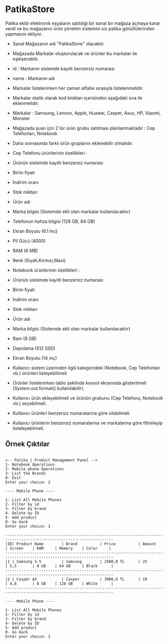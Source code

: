 # PatikaStore



Patika ekibi elektronik eşyaların satıldığı bir sanal bir mağaza açmaya karar verdi ve bu mağazanın ürün yönetim sistemini siz patika gönüllülerinden yapmasını ekliyor.



- Sanal Mağazanın adı "PatikaStore" olacaktır.



- Mağazada Markalar oluşturulacak ve ürünler bu markalar ile eşleşecektir.



- id : Markanın sistemde kayıtlı benzersiz numarası



- name : Markanın adı



- Markalar listelenirken her zaman alfabe sırasıyla listelenmelidir.



- Markalar statik olarak kod blokları içerisinden aşağıdaki sıra ile eklenmelidir.



- Markalar : Samsung, Lenovo, Apple, Huawei, Casper, Asus, HP, Xiaomi, Monster



- Mağazada şuan için 2 tür ürün grubu satılması planlanmaktadır : Cep Telefonları, Notebook



- Daha sonrasında farklı ürün gruplarını eklenebilir olmalıdır.



- Cep Telefonu ürünlerinin özellikleri :



- Ürünün sistemde kayıtlı benzersiz numarası



- Birim fiyatı



- İndirim oranı



- Stok miktarı



- Ürün adı



- Marka bilgisi (Sistemde ekli olan markalar kullanılacaktır)



- Telefonun hafıza bilgisi (128 GB, 64 GB)



- Ekran Boyutu (6.1 Inc)



- Pil Gücü (4000)



- RAM (6 MB)



- Renk (Siyah,Kırmızı,Mavi)



- Notebook ürünlerinin özellikleri :



- Ürünün sistemde kayıtlı benzersiz numarası



- Birim fiyatı



- İndirim oranı



- Stok miktarı



- Ürün adı



- Marka bilgisi (Sistemde ekli olan markalar kullanılacaktır)



- Ram (8 GB)



- Depolama (512 SSD)



- Ekran Boyutu (14 inç)



- Kullanıcı sistem üzerinden ilgili kategorideki (Notebook, Cep Telefonları vb.) ürünleri listeyebilimeli



- Ürünler listelenirken tablo şeklinde konsol ekranında gösterilmeli (System.out.format() kullanılabilir).



- Kullanıcı ürün ekleyebilmeli ve ürünün grubunu (Cep Telefonu, Notebook vb.) seçebilmeli.



- Kullanıcı ürünleri benzersiz numaralarına göre silebilmeli.



- Kullanıcı ürünlerin benzersiz numaralarına ve markalarına göre filtreleyip listeleyebilmeli.



## Örnek Çıktılar



```text

<-- Patika | Product Management Panel -->
1- Notebook Operations
2- Mobile phone Operations
3- List the Brands
0- Exit
Enter your choice: 2
```


```text
---- Mobile Phone ----

1- List All Mobile Phones
2- Filter by id
3- Filter by brand
4- Delete by ID
5- Add product
0- Go back
Enter your choice: 1
```

```text
----------------------------------------------------------------------------------------------------------------------
|ID| Product Name        | Brand          | Price          | Amount    | Screen    | RAM     | Memory    | Color     |
----------------------------------------------------------------------------------------------------------------------
|1 | Samsung S-5         | Samsung        | 2500,0 TL      | 25        | 5,5       | 8 GB    | 64 GB     | Black      |
----------------------------------------------------------------------------------------------------------------------
|2 | Casper A3           | Casper         | 3000,0 TL      | 18        | 4,8       | 8 GB    | 128 GB    | White      |
----------------------------------------------------------------------------------------------------------------------

```

```text
---- Mobile Phone ----

1- List All Mobile Phones
2- Filter by id
3- Filter by brand
4- Delete by ID
5- Add product
0- Go back
Enter your choice: 1
```

